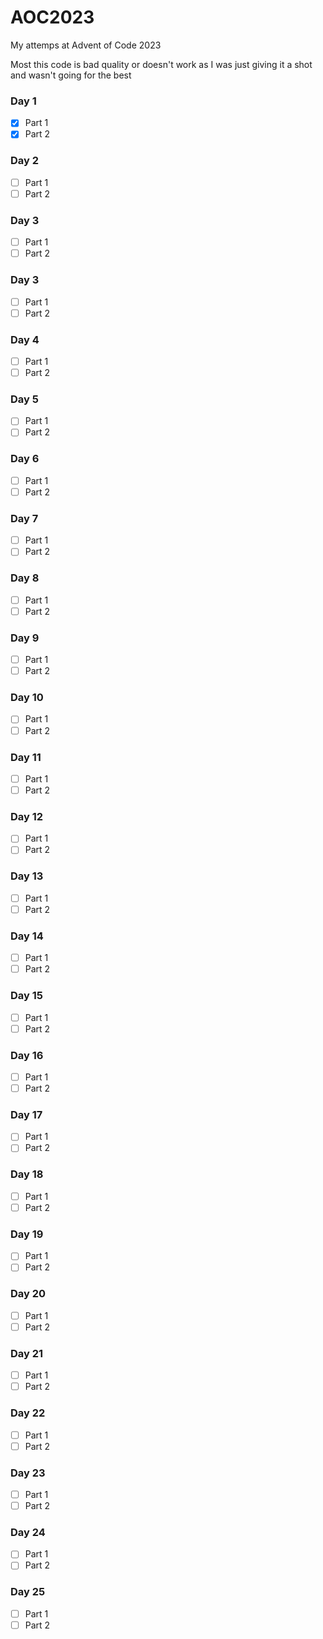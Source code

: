 # AOC2023

My attemps at Advent of Code 2023

Most this code is bad quality or doesn't work as I was just giving it a shot and wasn't going for the best

### Day 1
- [x] Part 1
- [X] Part 2
### Day 2
- [ ] Part 1
- [ ] Part 2
### Day 3
- [ ] Part 1
- [ ] Part 2
### Day 3
- [ ] Part 1
- [ ] Part 2
### Day 4
- [ ] Part 1
- [ ] Part 2
### Day 5
- [ ] Part 1
- [ ] Part 2
### Day 6
- [ ] Part 1
- [ ] Part 2
### Day 7
- [ ] Part 1
- [ ] Part 2
### Day 8
- [ ] Part 1
- [ ] Part 2
### Day 9
- [ ] Part 1
- [ ] Part 2
### Day 10
- [ ] Part 1
- [ ] Part 2
### Day 11
- [ ] Part 1
- [ ] Part 2
### Day 12
- [ ] Part 1
- [ ] Part 2
### Day 13
- [ ] Part 1
- [ ] Part 2
### Day 14
- [ ] Part 1
- [ ] Part 2
### Day 15
- [ ] Part 1
- [ ] Part 2
### Day 16
- [ ] Part 1
- [ ] Part 2
### Day 17
- [ ] Part 1
- [ ] Part 2
### Day 18
- [ ] Part 1
- [ ] Part 2
### Day 19
- [ ] Part 1
- [ ] Part 2
### Day 20
- [ ] Part 1
- [ ] Part 2
### Day 21
- [ ] Part 1
- [ ] Part 2
### Day 22
- [ ] Part 1
- [ ] Part 2
### Day 23
- [ ] Part 1
- [ ] Part 2
### Day 24
- [ ] Part 1
- [ ] Part 2
### Day 25
- [ ] Part 1
- [ ] Part 2

